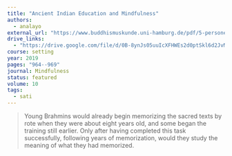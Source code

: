 ```yaml
---
title: "Ancient Indian Education and Mindfulness"
authors:
  - analayo
external_url: "https://www.buddhismuskunde.uni-hamburg.de/pdf/5-personen/analayo/ancientindianeducation.pdf"
drive_links:
  - "https://drive.google.com/file/d/0B-8ynJs05uuIcXFHWEs2d0ptSkl6d2JvM2ZETHhCUEJybDRZ/view?usp=drivesdk&resourcekey=0-SnqvYEXc0h-Lcio8sydSUQ"
course: setting
year: 2019
pages: "964--969"
journal: Mindfulness
status: featured
volume: 10
tags:
  - sati
---
```


> Young Brahmins would already begin memorizing the sacred texts by rote when they were about eight years old, and some began the training still earlier. Only after having completed this task successfully, following years of memorization, would they study the meaning of what they had memorized.
